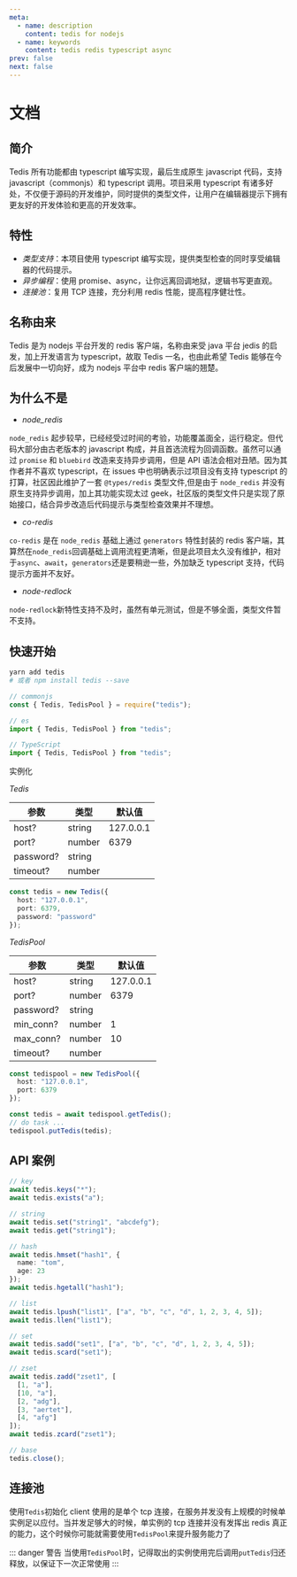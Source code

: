 ```yaml
---
meta:
  - name: description
    content: tedis for nodejs
  - name: keywords
    content: tedis redis typescript async
prev: false
next: false
---
```


# 文档

## 简介

Tedis 所有功能都由 typescript 编写实现，最后生成原生 javascript 代码，支持 javascript（commonjs）和 typescript 调用。项目采用 typescript 有诸多好处，不仅便于源码的开发维护，同时提供的类型文件，让用户在编辑器提示下拥有更友好的开发体验和更高的开发效率。

## 特性

- _类型支持_：本项目使用 typescript 编写实现，提供类型检查的同时享受编辑器的代码提示。
- _异步编程_：使用 promise、async，让你远离回调地狱，逻辑书写更直观。
- _连接池_：复用 TCP 连接，充分利用 redis 性能，提高程序健壮性。

## 名称由来

Tedis 是为 nodejs 平台开发的 redis 客户端，名称由来受 java 平台 jedis 的启发，加上开发语言为 typescript，故取 Tedis 一名，也由此希望 Tedis 能够在今后发展中一切向好，成为 nodejs 平台中 redis 客户端的翘楚。

## 为什么不是

- _node_redis_

`node_redis` 起步较早，已经经受过时间的考验，功能覆盖面全，运行稳定。但代码大部分由古老版本的 javascript 构成，并且首选流程为回调函数。虽然可以通过 `promise` 和 `bluebird` 改造来支持异步调用，但是 API 语法会相对丑陋。因为其作者并不喜欢 typescript，在 issues 中也明确表示过项目没有支持 typescript 的打算，社区因此维护了一套 `@types/redis` 类型文件,但是由于 `node_redis` 并没有原生支持异步调用，加上其功能实现太过 geek，社区版的类型文件只是实现了原始接口，结合异步改造后代码提示与类型检查效果并不理想。

- _co-redis_

`co-redis` 是在 `node_redis` 基础上通过 `generators` 特性封装的 redis 客户端，其算然在`node_redis`回调基础上调用流程更清晰，但是此项目太久没有维护，相对于`async`、`await`，`generators`还是要稍逊一些，外加缺乏 typescript 支持，代码提示方面并不友好。

- _node-redlock_

`node-redlock`新特性支持不及时，虽然有单元测试，但是不够全面，类型文件暂不支持。

## 快速开始

```bash
yarn add tedis
# 或者 npm install tedis --save
```

```ts
// commonjs
const { Tedis, TedisPool } = require("tedis");

// es
import { Tedis, TedisPool } from "tedis";

// TypeScript
import { Tedis, TedisPool } from "tedis";
```

实例化

_Tedis_

| 参数      | 类型   | 默认值    |
| --------- | ------ | --------- |
| host?     | string | 127.0.0.1 |
| port?     | number | 6379      |
| password? | string |           |
| timeout?  | number |           |

```ts
const tedis = new Tedis({
  host: "127.0.0.1",
  port: 6379,
  password: "password"
});
```

_TedisPool_

| 参数      | 类型   | 默认值    |
| --------- | ------ | --------- |
| host?     | string | 127.0.0.1 |
| port?     | number | 6379      |
| password? | string |           |
| min_conn? | number | 1         |
| max_conn? | number | 10        |
| timeout?  | number |           |

```ts
const tedispool = new TedisPool({
  host: "127.0.0.1",
  port: 6379
});

const tedis = await tedispool.getTedis();
// do task ...
tedispool.putTedis(tedis);
```

## API 案例

```ts
// key
await tedis.keys("*");
await tedis.exists("a");

// string
await tedis.set("string1", "abcdefg");
await tedis.get("string1");

// hash
await tedis.hmset("hash1", {
  name: "tom",
  age: 23
});
await tedis.hgetall("hash1");

// list
await tedis.lpush("list1", ["a", "b", "c", "d", 1, 2, 3, 4, 5]);
await tedis.llen("list1");

// set
await tedis.sadd("set1", ["a", "b", "c", "d", 1, 2, 3, 4, 5]);
await tedis.scard("set1");

// zset
await tedis.zadd("zset1", [
  [1, "a"],
  [10, "a"],
  [2, "adg"],
  [3, "aertet"],
  [4, "afg"]
]);
await tedis.zcard("zset1");

// base
tedis.close();
```

## 连接池

使用`Tedis`初始化 client 使用的是单个 tcp 连接，在服务并发没有上规模的时候单实例足以应付。当并发足够大的时候，单实例的 tcp 连接并没有发挥出 redis 真正的能力，这个时候你可能就需要使用`TedisPool`来提升服务能力了

::: danger 警告
当使用`TedisPool`时，记得取出的实例使用完后调用`putTedis`归还释放，以保证下一次正常使用
:::
